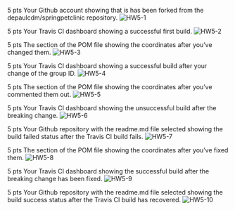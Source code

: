5 pts Your Github account showing that is has been forked from the depaulcdm/springpetclinic repository.
![HW5-1](images/HW5-1.png)

5 pts Your Travis CI dashboard showing a successful first build.
![HW5-2](images/HW5-2.png)

5 pts The section of the POM file showing the coordinates after you’ve changed them.
![HW5-3](images/HW5-3.png)

5 pts Your Travis CI dashboard showing a successful build after your change of the group
ID.
![HW5-4](images/HW5-4.png)

5 pts The section of the POM file showing the coordinates after you’ve commented them
out.
![HW5-5](images/HW5-5.png)

5 pts Your Travis CI dashboard showing the unsuccessful build after the breaking change.
![HW5-6](images/HW5-6.png)

5 pts Your Github repository with the readme.md file selected showing the build failed
status after the Travis CI build fails.
![HW5-7](images/HW5-7.png)

5 pts The section of the POM file showing the coordinates after you’ve fixed them.
![HW5-8](images/HW5-8.png)

5 pts Your Travis CI dashboard showing the successful build after the breaking change has
been fixed.
![HW5-9](images/HW5-9.png)

5 pts Your Github repository with the readme.md file selected showing the build success
status after the Travis CI build has recovered.
![HW5-10](images/HW5-10.png)

